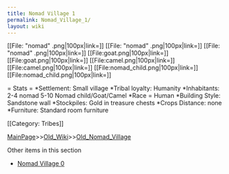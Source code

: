 ```yaml
---
title: Nomad Village 1
permalink: Nomad_Village_1/
layout: wiki
---
```

[[File: &quot;nomad&quot; .png|100px|link=]]
[[File: &quot;nomad&quot; .png|100px|link=]]
[[File: &quot;nomad&quot; .png|100px|link=]]
[[File:goat.png|100px|link=]]
[[File:goat.png|100px|link=]]
[[File:camel.png|100px|link=]]
[[File:camel.png|100px|link=]]
[[File:nomad_child.png|100px|link=]]
[[File:nomad_child.png|100px|link=]]

= Stats =
*Settlement: Small village
*Tribal loyalty: Humanity
*Inhabitants: 2-4 nomad 5-10 Nomad child/Goat/Camel
*Race = Human
*Building Style: Sandstone wall
*Stockpiles: Gold in treasure chests
*Crops Distance: none
*Furniture: Standard room furniture  

[[Category: Tribes]]

[MainPage](/keeperrl_wiki/ "wikilink")>>[Old_Wiki](/keeperrl_wiki/Old_Wiki "wikilink")>>[Old_Nomad_Village](/keeperrl_wiki/Old_Nomad_Village "wikilink")

Other items in this section
-    [Nomad Village 0](/keeperrl_wiki/Nomad_Village_0 "wikilink")

